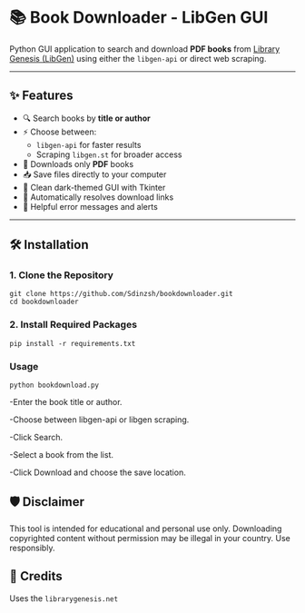 # 📚 Book Downloader - LibGen GUI

Python GUI application to search and download **PDF books** from [Library Genesis (LibGen)](https://libgen.st) using either the `libgen-api` or direct web scraping.

---

## ✨ Features

- 🔍 Search books by **title or author**
- ⚡ Choose between:
  - `libgen-api` for faster results
  - Scraping `libgen.st` for broader access
- 📄 Downloads only **PDF** books
- 📥 Save files directly to your computer
- 🎨 Clean dark-themed GUI with Tkinter
- 🧠 Automatically resolves download links
- 💬 Helpful error messages and alerts

---
## 🛠️ Installation

### 1. Clone the Repository

    git clone https://github.com/Sdinzsh/bookdownloader.git
    cd bookdownloader   

### 2. Install Required Packages

    pip install -r requirements.txt

### Usage

    python bookdownload.py
    
-Enter the book title or author.

-Choose between libgen-api or libgen scraping.

-Click Search.

-Select a book from the list.

-Click Download and choose the save location.

## 🛡️ Disclaimer

This tool is intended for educational and personal use only. Downloading copyrighted content without permission may be illegal in your country. Use responsibly.

## 🙌 Credits

  Uses the `librarygenesis.net`
